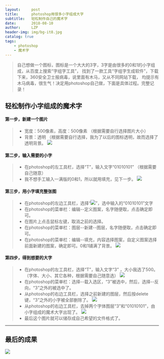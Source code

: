 ```yaml
---
layout:     post
title:      photoshop用很多小字组成大字
subtitle:   轻松制作自己的魔术字
date:       2018-08-10
author:     LZP
header-img: img/bg-it8.jpg
catalog: true
tags:
    - photoshop
    - 魔术字
---
```



>自己想做一个图标，图标是一个大大的3字，3字是由很多的0和1的小字组成，从百度上搜索“字组字工具”，
>找到了一款工具“字组字生成软件”，下载下来，360安全卫士报病毒，说里面有木马，又从不同网站下载，
>均提示有木马病毒，很生气！决定用photoshop自己做，下面是具体过程。完整记录！

## 轻松制作小字组成的魔术字

#### 第一步，新建一个图片

> * 宽度：500像素，高度：500像素  （根据需要自行选择图片大小）
> * 背景：透明 （根据需要自行选择，我为了以后的图标透明，故而选择了透明背景。
> ![](http://ww1.sinaimg.cn/large/53848595gy1fu4nywg9hqj210m0pttb1.jpg)

#### 第二步，输入需要的小字

> * 在photoshop的左工具栏，选择“T”，输入文字“01010101”  （根据需要自己随意）
> * 我不想手工输入一满版的0和1，所以就用填充，见下一步。
> ![](http://ww1.sinaimg.cn/large/53848595gy1fu4nzol103j210m0pt76l.jpg)

#### 第三步，用小字填充整张图

> * 在photoshop的左边工具栏，选择“![](http://ww1.sinaimg.cn/large/53848595gy1fu4o045ce0j200y00k0c5.jpg)”，选中输入的“01010101”文字
> * 在photoshop的菜单栏：编辑--定义图案，名字随便取，点击确定即可。
> * 在图片上点击鼠标左键，取消之前的选择。
> * 在photoshop的菜单栏：图层--新建--图层，名字随便取，点击确定即可。
> * 在photoshop的菜单栏：编辑--填充，内容选择图案，自定义图案选择前面新建的图案，确定即可。0和1铺满了背景。
> ![](http://ww1.sinaimg.cn/large/53848595gy1fu4o0um7pjj210m0pttdd.jpg)

#### 第四步，得到想要的大字

> * 在photoshop的左工具栏，选择“T”，输入文字“3” ，大小我选了500。（字体、大小、其它各种，根据需要自己随意选）
> ![](http://ww1.sinaimg.cn/large/53848595gy1fu4o1g202fj210m0ptadv.jpg)
> * 在photoshop的菜单栏：选择--载入选区，“3”被选中，然后，选择--反向，“3”之外的被选中了。
> * 从photoshop的右边工具栏，选择之前新建的图层，然后按delete键，“3”之外的小字被全部删除了。
> ![](http://ww1.sinaimg.cn/large/53848595gy1fu4o1wnt0rj210m0pttb1.jpg)
> * 从photoshop的右边工具栏，去掉两个字体图层“3”和“01010101”，由小字组成的魔术大字出现了。
> ![](http://ww1.sinaimg.cn/large/53848595gy1fu4o26yco8j210m0pt41l.jpg)
> * 最后这个图片就可以储存成自己希望的文件格式了。

----

## 最后的成果
![](http://ww1.sinaimg.cn/large/53848595gy1fu4o4e8h14j20dw0dw3yi.jpg)
